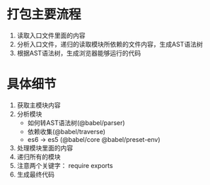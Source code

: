 # 打包主要流程
1. 读取入口文件里面的内容
2. 分析入口文件，递归的读取模块所依赖的文件内容，生成AST语法树
3. 根据AST语法树，生成浏览器能够运行的代码


# 具体细节
1. 获取主模块内容
2. 分析模块
    - 如何转AST语法树(@babel/parser)
    - 依赖收集(@babel/traverse)
    - es6 -> es5 (@babel/core @babel/preset-env)
3. 处理模块里面的内容
4. 递归所有的模块
5. 注意两个关键字： require   exports
6. 生成最终代码
